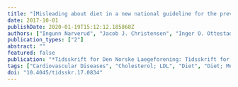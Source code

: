 ```yaml
---
title: "[Misleading about diet in a new national guideline for the prevention of cardiovascular disease]"
date: 2017-10-01
publishDate: 2020-01-19T15:12:12.185868Z
authors: ["Ingunn Narverud", "Jacob J. Christensen", "Inger O. Ottestad", "Stine M. Ulven", "Kirsten B. Holven"]
publication_types: ["2"]
abstract: ""
featured: false
publication: "*Tidsskrift for Den Norske Laegeforening: Tidsskrift for Praktisk Medicin, Ny Raekke*"
tags: ["Cardiovascular Diseases", "Cholesterol; LDL", "Diet", "Diet; Mediterranean", "Fatty Acids", "Humans", "Norway", "Nutrition Policy", "Practice Guidelines as Topic"]
doi: "10.4045/tidsskr.17.0834"
---
```


